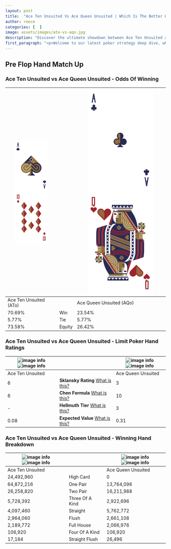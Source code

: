 ```yaml
---
layout: post
title:  "Ace Ten Unsuited Vs Ace Queen Unsuited | Which Is The Better Hand In Poker? A Complete Guide"
author: reece
categories: [  ]
image: assets/images/ato-vs-aqo.jpg
description: "Discover the ultimate showdown between Ace Ten Unsuited and Ace Queen Unsuited in poker! Uncover the odds, strategies, and scenarios where one hand triumphs over the other. Get ready to up your poker game with this thrilling analysis."
first_paragraph: "<p>Welcome to our latest poker strategy deep dive, where we're pitting two distinct hands against each other in a high-stakes showdown: Ace Ten Unsuited vs Ace Queen Unsuited.</p><p>In the dynamic world of poker, every decision counts, and knowing which hand holds the upper hand is key to your success at the table.</p><p>In this article, we'll dissect these two hands, explore the scenarios where one dominates the other, and equip you with the knowledge to make strategic choices that can tip the odds in your favor.</p><p>Get ready to unravel the intriguing dynamics of these poker hands and elevate your game to new heights.</p>"
---
```




[comment]: # (sp0)

## Pre Flop Hand Match Up

<div class="table hand-ratings" markdown="1"> 



### Ace Ten Unsuited vs Ace Queen Unsuited - Odds Of Winning


    
| ![image info](assets/images/hand1/A.png) ![image info](assets/images/hand1/To.png) |  | ![image info](assets/images/hand2/A.png) ![image info](assets/images/hand2/Qo.png) |
| -------- | -------- | -------- |
| Ace Ten Unsuited (ATo) |  | Ace Queen Unsuited (AQo) |
| 70.69% | Win | 23.54% |
| 5.77% | Tie | 5.77% |
| 73.58% | Equity | 26.42% |




[comment]: # (sp1)



### Ace Ten Unsuited vs Ace Queen Unsuited - Limit Poker Hand Ratings


    
| ![image info](https://www.riverpairs.com/assets/images/hand1/A.png) ![image info](https://www.riverpairs.com/assets/images/hand1/To.png) |  | ![image info](https://www.riverpairs.com/assets/images/hand2/A.png) ![image info](https://www.riverpairs.com/assets/images/hand2/Qo.png) |
| -------- | -------- | -------- |
| Ace Ten Unsuited |  | Ace Queen Unsuited |
| 6 | **Sklansky Rating** [What is this?](/sklansky-rating-explained) | 3 |
| 6 | **Chen Formula** [What is this?](/chen-formula-explained) | 10 |
| - | **Hellmuth Tier** [What is this?](/Hellmuth-tier-explained) | 3 |
| 0.08 | **Expected Value** [What is this?](/expected-value-explained) | 0.31 |




[comment]: # (sp2)



### Ace Ten Unsuited vs Ace Queen Unsuited - Winning Hand Breakdown


    
| ![image info](https://www.riverpairs.com/assets/images/hand1/A.png) ![image info](https://www.riverpairs.com/assets/images/hand1/To.png) |  | ![image info](https://www.riverpairs.com/assets/images/hand2/A.png) ![image info](https://www.riverpairs.com/assets/images/hand2/Qo.png) |
| -------- | -------- | -------- |
| Ace Ten Unsuited |  | Ace Queen Unsuited |
| 24,492,960 | High Card | 0 |
| 64,872,216 | One Pair | 13,764,096 |
| 26,258,820 | Two Pair | 16,211,988 |
| 5,728,392 | Three Of A Kind | 2,922,696 |
| 4,097,460 | Straight | 5,762,772 |
| 2,964,060 | Flush | 2,661,108 |
| 2,189,772 | Full House | 2,066,976 |
| 106,920 | Four Of A Kind | 106,920 |
| 17,184 | Straight Flush | 26,496 |




[comment]: # (sp3)



</div>

[comment]: # (sp4)



[comment]: # (sp5)

